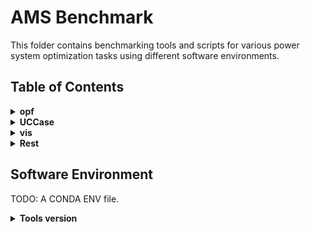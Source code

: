 # AMS Benchmark

This folder contains benchmarking tools and scripts for various power system optimization tasks using different software environments.

## Table of Contents

<details>
<summary><strong>opf</strong></summary>

- **[cases](./opf/cases/):** Power flow cases in MATPOWER .m format, and some EDUC cases in AMS .xlsx format.
- **[bench_opf.ipynb](./opf/bench_opf.ipynb):** Benchmarking notebook for OPF, using AMS and pandapower.
- **[bench_opf_repeat.ipynb](./opf/bench_opf_repeat.ipynb):** Benchmarking notebook for OPF with multiple load levels, using AMS and pandapower.
- **[bench_opf.m](./opf/bench_opf.m):** Benchmarking script for OPF, using MATPOWER with MATLAB.
- **[bench_opf_repeat.m](./opf/bench_opf_repeat.m):** Benchmarking script for OPF with multiple load levels, using MATPOWER with MATLAB.
- **[lfs_data.csv](./opf/lfs_data.csv):** Load profiles for `bench_opf_repeat.ipynb` and `bench_opf_repeat.m`.
- **[bench_educ.ipynb](./opf/bench_educ.ipynb):** Benchmarking notebook for EDUC, using AMS.
- **[bench_educ_large.ipynb](./opf/bench_educ_large.ipynb):** Benchmarking notebook for large-scale EDUC, using AMS.

</details>

<details>
<summary><strong>UCCase</strong></summary>

- **Large-scale unit commitment case synthesized from the Grid Optimization Competition (GOC) Challenge 2.**

</details>

<details>
<summary><strong>vis</strong></summary>

- **[bench_vis.ipynb](./vis/bench_vis.ipynb):** Benchmarking notebook for virtual inertia support.

</details>

<details>
<summary><strong>Rest</strong></summary>

- **[bench_plot.ipynb](./bench_plot.ipynb):** Plotting notebook for the benchmarking results.

</details>

## Software Environment

TODO: A CONDA ENV file.

<details>
<summary><strong>Tools version</strong></summary>

- **Python**: 3.10.0
- **ltbams**: 0.9.10.post18+g43b7dbe3
- **cvxpy**: 1.5.3
- **pandapower**: 2.14.11
- **PYPOWER**: 5.1.17
- **gurobipy**: 11.0.3
- **mosek**: 10.2.6
- **ecos**: 2.0.14
- **scs**: 3.2.7
- **piqp**: 0.4.2
- **osqp**: 0.6.7.post0
- **numba**: 0.60.0
- **MATLAB**: Version 24.2.0.2740171 (R2024b) Update 1
- **MATPOWER**: Version 7.1 (08-Oct-2020)

</details>
